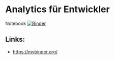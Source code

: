# Analytics für Entwickler

Notebook [![Binder](https://mybinder.org/badge_logo.svg)](https://mybinder.org/v2/gh/bravenoob/seminar/master?filepath=seminar.ipynb)
 
 
## Links:
 * https://mybinder.org/
